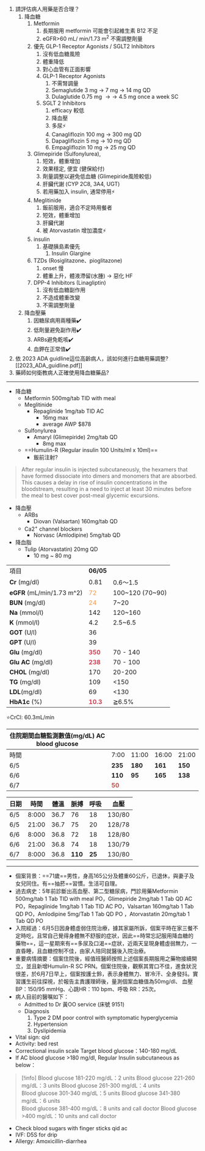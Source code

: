 1. 請評估病人用藥是否合理？
	1. 降血糖
		1. Metformin 
			1. 長期服用 metformin 可能會引起維生素 B12 不足
			2. eGFR>60 mL/ min/1.73 m<sup>2</sup> 不需調整劑量
		2. 優先 GLP-1 Receptor Agonists / SGLT2 Inhibitors
			1. 沒有低血糖風險
			2. 體重降低
			3. 對心血管有正面影響
			4. GLP-1 Receptor Agonists
				1. 不需腎調量
				2. Semaglutide 3 mg $\rightarrow$ 7 mg $\rightarrow$ 14 mg QD
				3. Dulaglutide 0.75 mg $\rightarrow\rightarrow$ 4.5 mg once a week SC
			5. SGLT 2 Inhibitors
				1. efficacy 較低
				2. 降血壓
				3. 多尿⚡
				4. Canagliflozin 100 mg $\rightarrow$ 300 mg QD
				5. Dapagliflozin 5 mg $\rightarrow$ 10 mg QD
				6. Empagliflozin 10 mg $\rightarrow$ 25 mg QD
		3. Glimepiride (Sulfonylurea), 
			1. 短效，體重增加
			2. 效果穩定, 便宜 (健保給付)
			3. 劑量調整以避免低血糖 (Glimepiride風險較低)
			4. 肝臟代謝 (CYP 2C8, 3A4, UGT)
			5. 若用藥加入 insulin, 通常停用⚡
		4. Meglitinide
			1. 飯前服用，適合不定時用餐者
			2. 短效，體重增加
			3. 肝臟代謝
			4. 被 Atorvastatin 增加濃度⚡ 
		5. insulin
			1. 基礎胰島素優先
				1. Insulin Glargine
		6. TZDs (Rosiglitazone、pioglitazone)
			1. onset 慢
			2. 體重上升，體液滯留(水腫) $\rightarrow$ 惡化 HF
		7. DPP-4 Inhibitors (Linagliptin)
			1. 沒有低血糖副作用
			2. 不造成體重改變
			3. 不需調整劑量
	2. 降血壓藥
		1. 因糖尿病用兩種藥✔️
		2. 低劑量避免副作用✔️
		3. ARBs避免乾咳✔️
		4. 血鉀在正常值✔️
2. 依 2023 ADA guidline這位高齡病人，該如何進行血糖用藥調整?
[[2023_ADA_guidline.pdf]]
1. 藥師如何衛教病人正確使用降血糖藥品?
---

- 降血糖
	- Metformin 500mg/tab TID with meal
	- Meglitinide
		- Repaglinide 1mg/tab TID AC 
			- 16mg max
			- average AWP $878
	- Sulfonylurea
		- Amaryl  (Glimepiride) 2mg/tab QD 
			- 8mg max
	- ==Humulin-R (Regular insulin 100 Units/ml x 10ml)==
		- 飯前注射?
> After regular insulin is injected subcutaneously, the hexamers that have formed dissociate into dimers and monomers that are absorbed. This causes a delay in rise of insulin concentrations in the bloodstream, resulting in a need to inject at least 30 minutes before the meal to best cover post-meal glycemic excursions.
- 降血壓
	- ARBs
		- Diovan (Valsartan) 160mg/tab QD
	- Ca2<sup>+</sup> channel blockers
		- Norvasc (Amlodipine) 5mg/tab QD
- 降血脂
	- Tulip (Atorvastatin) 20mg QD
		- 10 mg ~ 80 mg


|                            |                                       |                 |
| -------------------------- | ------------------------------------- | --------------- |
| 項目                         | **06/05**                             |                 |
| **Cr** (mg/dl)             | 0.81                                  | 0.6～1.5         |
| **eGFR** (mL/min/1.73 m^2) | <font color="#f79646">72</font>                                    | 100~120 (70~90) |
| **BUN** (mg/dl)            | <font color="#f79646">24</font>       | 7~20            |
| **Na** (mmol/l)            | 142                                   | 120~160         |
| **K** (mmol/l)             | 4.2                                   | 2.5~6.5         |
| **GOT** (U/l)              | 36                                    |                 |
| **GPT** (U/l)              | 39                                    |                 |
| **Glu** (mg/dl)            | <font color="#d04255">**350**</font>  | 70 - 140        |
| **Glu AC** (mg/dl)         | <font color="#d04255">**238**</font>  | 70 - 100        |
| **CHOL** (mg/dl)           | 170                                   | 20-200          |
| **TG** (mg/dl)             | 109                                   | <150            |
| **LDL**(mg/dl)             | 69                                    | <130            |
| **HbA1c** (%)              | <font color="#d04255">**10.3**</font> | ≧6.5%           |
⭐CrCl: 60.3mL/min

| 住院期間血糖監測數值(mg/dL) AC blood glucose |                                     |         |         |         |
| ---------------------------------- | ----------------------------------- | ------- | ------- | ------- |
| 時間                                 | 7:00                                | 11:00   | 16:00   | 21:00   |
| 6/5                                | **235**                             | **180** | **161** | **150** |
| 6/6                                | **110**                             | **95**  | **165** | **138** |
| 6/7                                | <font color="#c0504d">**50**</font> |         |         |         |

| 日期  | 時間    | 體溫   | 脈搏      | 呼吸     | 血壓     |
| --- | ----- | ---- | ------- | ------ | ------ |
| 6/5 | 8:000 | 36.7 | 76      | 18     | 130/80 |
| 6/5 | 21:00 | 36.7 | 75      | 20     | 128/78 |
| 6/6 | 8:000 | 36.8 | 72      | 18     | 128/80 |
| 6/6 | 21:00 | 36.8 | 74      | 18     | 130/79 |
| 6/7 | 8:000 | 36.8 | **110** | **25** | 130/80 |

---
- 個案背景：==71歲==男性，身高165公分及體重60公斤，已退休，與妻子及女兒同住。有==抽菸==習慣。生活可自理。
- 過去病史：5年前診斷出高血壓、第二型糖尿病，門診用藥Metformin 500mg/tab 1 Tab TID with meal PO，Glimepiride 2mg/tab  1 Tab QD AC PO，Repaglinide 1mg/tab  1 Tab TID AC PO，Valsartan 160mg/tab 1 Tab  QD PO，Amlodipine 5mg/Tab 1 Tab  QD PO ，Atorvastatin 20mg/tab 1 Tab QD PO
- 入院經過：6月5日因身體虛弱住院治療，據其家屬所訴，個案平時在家三餐不定時吃，且常自己覺得身體無不舒服的症狀，因此==時常忘記服用降血糖的藥物==，這一星期來有==多尿及口渴==症狀，近兩天呈現身體虛弱無力，一直昏睡，且血糖控制不佳，由家人陪同就醫後入院治療。
- 重要病情摘要：個案住院後，經值班醫師按照上述個案長期服用之藥物接續開立，並且新增Humulin-R SC PRN。個案住院後，觀察其胃口不佳，進食狀況很差，於6月7日早上，個案按護士鈴，表示身體無力、冒冷汗、全身發抖。實習護生前往探視，於報告主責護理師後，量測個案血糖值為50mg/dl、 血壓 BP：150/95 mmHg、心跳HR：110 bpm、呼吸 RR：25次。
- 病人目前的醫嘱如下：
	- Admitted to Dr 黃OO service    (床號 9151)
	- Diagnosis   
		1. Type 2 DM poor control with symptomatic hyperglycemia        
		2. Hypertension
		3. Dyslipidemia
- Vital sign: qid         
- Activity: bed rest
- Correctional insulin scale Target blood glucose：140-180 mg/dL
- If AC blood glucose >180 mg/dl, Regular Insulin   subcutaneous as below：
> [!info]
Blood glucose 181-220 mg/dL：2 units 
Blood glucose 221-260 mg/dL：3 units
Blood glucose 261-300 mg/dL：4 units  
Blood glucose 301-340 mg/dL：5 units
Blood glucose 341-380 mg/dL：6 units  
Blood glucose 381-400 mg/dL：8 units and call doctor
Blood glucose >400 mg/dL：10 units and call doctor
- Check blood sugars with finger sticks qid ac  
- IVF: D5S for drip
- Allergy: Amoxicillin-diarrhea     

